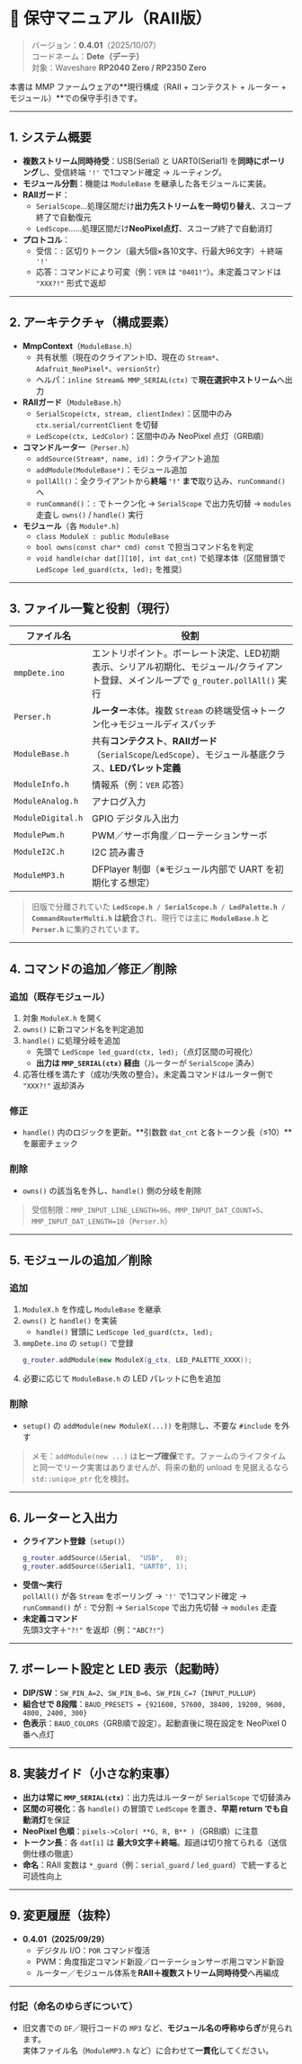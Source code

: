 # 📘 保守マニュアル（RAII版）

> バージョン：**0.4.01**（2025/10/07）  
> コードネーム：**Dete（デーテ）**  
> 対象：Waveshare **RP2040 Zero / RP2350 Zero**

本書は MMP ファームウェアの**現行構成（RAII + コンテクスト + ルーター + モジュール）**での保守手引きです。

---

## 1. システム概要

- **複数ストリーム同時待受**：USB(Serial) と UART0(Serial1) を**同時にポーリング**し、受信終端 `'!'` で1コマンド確定 → ルーティング。  
- **モジュール分割**：機能は `ModuleBase` を継承した各モジュールに実装。  
- **RAIIガード**：
  - `SerialScope`…処理区間だけ**出力先ストリームを一時切り替え**、スコープ終了で自動復元  
  - `LedScope`……処理区間だけ**NeoPixel点灯**、スコープ終了で自動消灯
- **プロトコル**：
  - 受信：`:` 区切りトークン（最大5個×各10文字、行最大96文字）＋終端 `'!'`  
  - 応答：コマンドにより可変（例：`VER` は `"0401!"`）。未定義コマンドは `"XXX?!"` 形式で返却

---

## 2. アーキテクチャ（構成要素）

- **MmpContext**（`ModuleBase.h`）
  - 共有状態（現在のクライアントID、現在の `Stream*`、`Adafruit_NeoPixel*`、`versionStr`）
  - ヘルパ：`inline Stream& MMP_SERIAL(ctx)` で**現在選択中ストリーム**へ出力
- **RAIIガード**（`ModuleBase.h`）
  - `SerialScope(ctx, stream, clientIndex)`：区間中のみ `ctx.serial/currentClient` を切替  
  - `LedScope(ctx, LedColor)`：区間中のみ NeoPixel 点灯（GRB順）
- **コマンドルーター**（`Perser.h`）
  - `addSource(Stream*, name, id)`：クライアント追加  
  - `addModule(ModuleBase*)`：モジュール追加  
  - `pollAll()`：全クライアントから**終端 `'!'` まで**取り込み、`runCommand()` へ  
  - `runCommand()`：`:` でトークン化 → `SerialScope` で出力先切替 → `modules` 走査し `owns()` / `handle()` 実行
- **モジュール**（各 `Module*.h`）
  - `class ModuleX : public ModuleBase`  
  - `bool owns(const char* cmd) const` で担当コマンド名を判定  
  - `void handle(char dat[][10], int dat_cnt)` で処理本体（区間冒頭で `LedScope led_guard(ctx, led);` を推奨）

---

## 3. ファイル一覧と役割（現行）

| ファイル名 | 役割 |
|---|---|
| `mmpDete.ino` | エントリポイント。ボーレート決定、LED初期表示、シリアル初期化、モジュール/クライアント登録、メインループで `g_router.pollAll()` 実行 |
| `Perser.h` | **ルーター**本体。複数 `Stream` の終端受信→トークン化→モジュールディスパッチ |
| `ModuleBase.h` | 共有**コンテクスト**、**RAIIガード**（`SerialScope`/`LedScope`）、モジュール基底クラス、**LEDパレット定義** |
| `ModuleInfo.h` | 情報系（例：`VER` 応答） |
| `ModuleAnalog.h` | アナログ入力 |
| `ModuleDigital.h` | GPIO デジタル入出力 |
| `ModulePwm.h` | PWM／サーボ角度／ローテーションサーボ |
| `ModuleI2C.h` | I2C 読み書き |
| `ModuleMP3.h` | DFPlayer 制御（※モジュール内部で UART を初期化する想定） |

> 旧版で分離されていた **`LedScope.h / SerialScope.h / LedPalette.h / CommandRouterMulti.h` は統合**され、現行では主に **`ModuleBase.h` と `Perser.h`** に集約されています。

---

## 4. コマンドの追加／修正／削除

### 追加（既存モジュール）
1. 対象 `ModuleX.h` を開く  
2. `owns()` に新コマンド名を判定追加  
3. `handle()` に処理分岐を追加  
   - 先頭で `LedScope led_guard(ctx, led);`（点灯区間の可視化）  
   - **出力は `MMP_SERIAL(ctx)` 経由**（ルーターが `SerialScope` 済み）  
4. 応答仕様を満たす（成功/失敗の整合）。未定義コマンドはルーター側で `"XXX?!"` 返却済み

### 修正
- `handle()` 内のロジックを更新。**引数数 `dat_cnt` と各トークン長（≤10）**を厳密チェック

### 削除
- `owns()` の該当名を外し、`handle()` 側の分岐を削除

> 受信制限：`MMP_INPUT_LINE_LENGTH=96`、`MMP_INPUT_DAT_COUNT=5`、`MMP_INPUT_DAT_LENGTH=10`（`Perser.h`）

---

## 5. モジュールの追加／削除

### 追加
1. `ModuleX.h` を作成し `ModuleBase` を継承
2. `owns()` と `handle()` を実装  
   - `handle()` 冒頭に `LedScope led_guard(ctx, led);`  
3. `mmpDete.ino` の `setup()` で登録  
   ```cpp
   g_router.addModule(new ModuleX(g_ctx, LED_PALETTE_XXXX));
   ```
4. 必要に応じて `ModuleBase.h` の LED パレットに色を追加

### 削除
- `setup()` の `addModule(new ModuleX(...))` を削除し、不要な `#include` を外す

> メモ：`addModule(new ...)` は**ヒープ確保**です。ファームのライフタイムと同一でリーク実害はありませんが、将来の動的 unload を見据えるなら `std::unique_ptr` 化を検討。

---

## 6. ルーターと入出力

- **クライアント登録**（`setup()`）
  ```cpp
  g_router.addSource(&Serial,  "USB",   0);
  g_router.addSource(&Serial1, "UART0", 1);
  ```
- **受信～実行**  
  `pollAll()` が各 `Stream` をポーリング → `'!'` で1コマンド確定 →  
  `runCommand()` が `:` で分割 → `SerialScope` で出力先切替 → `modules` 走査  
- **未定義コマンド**  
  先頭3文字＋`"?!"` を返却（例：`"ABC?!"`）

---

## 7. ボーレート設定と LED 表示（起動時）

- **DIP/SW**：`SW_PIN_A=2`、`SW_PIN_B=6`、`SW_PIN_C=7`（`INPUT_PULLUP`）  
- **組合せで 8段階**：`BAUD_PRESETS = {921600, 57600, 38400, 19200, 9600, 4800, 2400, 300}`  
- **色表示**：`BAUD_COLORS`（GRB順で設定）。起動直後に現在設定を NeoPixel 0番へ点灯

---

## 8. 実装ガイド（小さな約束事）

- **出力は常に `MMP_SERIAL(ctx)`**：出力先はルーターが `SerialScope` で切替済み
- **区間の可視化**：各 `handle()` の冒頭で `LedScope` を置き、**早期 return でも自動消灯**を保証
- **NeoPixel 色順**：`pixels->Color( **G, R, B** )`（GRB順）に注意
- **トークン長**：各 `dat[i]` は **最大9文字＋終端**。超過は切り捨てられる（送信側仕様の徹底）
- **命名**：RAII 変数は `*_guard`（例：`serial_guard` / `led_guard`）で統一すると可読性向上

---

## 9. 変更履歴（抜粋）

- **0.4.01（2025/09/29）**  
  - デジタル I/O：`POR` コマンド復活  
  - PWM：角度指定コマンド新設／ローテーションサーボ用コマンド新設  
  - ルーター／モジュール体系を**RAII＋複数ストリーム同時待受**へ再編成

---

### 付記（命名のゆらぎについて）
- 旧文書での `DF`／現行コードの `MP3` など、**モジュール名の呼称ゆらぎ**が見られます。  
  実体ファイル名（`ModuleMP3.h` など）に合わせて**一貫化**してください。
